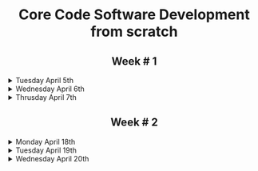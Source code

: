 <h1 align="center"> Core Code Software Development from scratch </h1>

<h2 align="center"> Week # 1 </h2>

<details><summary> Tuesday April 5th </summary>
<p>
            
### Compiled vs Interpreted programming languages

#### Compiled Languages

These are instructions that our processor can handle and understand, and have to be manually compiled. These are faster and efficent to handle and provide better control over hardware. 

> There are 3 elements used on compiled codes: source code, compiler & machine code (executable).
            
| Pros ✅ | Cons ❌ |
| ---- | ---- |
| Ready to run | Not cross-platform |
| Open faster | Not flexible |
| Source Code stays private/secured | Too much steps |

#### Interpreted Languages

These are processed on a line-by-line format, this makes them slower than compiled languages but they're some simpler to code. Also this types of languages can be changed on-the-go and display real-time changes as well.

> This code is not compiled, that means that everybody will need a interpreter to execute the code.

| Pros ✅ | Cons ❌ |
| ---- | ---- |
| Cross-platform | Interpreter required |
| Simpler to test | Ofter Slower |
| Easier to debug | Source Code is public |

<hr>

> *JavaScript is considered a hybrid, due to it has characteristics of both compiled and interpreted languages.*

<hr>

### Pseudocode for currency converter
            
> *Pseudocode* is defined as simple or plain description of the steps contained in an algorithm.

```javascript
### num1 = USD amount to covert
### num2 = updated BTC value
### Total = USD amount coverted to BTC

START
PRINT Hello, please enter the amount to USD to covert!
num1 <-- GET
PRINT Thank you, please wait a moment.
num2 <-- GET(https://valuta.exchange/es/usd-to-btc)
Total <-- num1 / num2
PRINT Your total in BTC is
PRINT Total
END
```

### Low-Level vs High-Level Programming Languages

> The level of a coding languages represents the amount of abstraction between *Programming Languages* and *Machine Languages.*

| Low-Level 📉 | High-Level 📈 |
| ---- | ---- |
| Little or no distortion of programming concepts | Rely on functions, objects or other abstractions |
| Close to hardware | Simpler to use |
| No complier or interpreter needed | Independent of architecture |
| Very efficient | Not as efficent due to line-by-line operation |
| Great for OS or firmware applications | Easier to develop |
| Difficult to use & takes longer to develop | Mainly used on Web applications |
            
</p>
</details>     
            
<details><summary> Wednesday April 6th </summary>
<p>   

### Date of birth in Matrix (binary code)
> This was calculated using the method of *the powers of 2*, demonstrated in [this](https://www.youtube.com/watch?v=rsxT4FfRBaM&ab_channel=TheOrganicChemistryTutor) video.
            
If my bithday year is 1999, we need to find how to translate it into binary code.
            
**STEP 1** > First we get the year that we want to convert --> 1999
            
**STEP 2** > Then we need the powers of 2 to find a big enought power that equal or the closest to "1999" but not bigger than "1999"

            2^1 = 2
            2^2 = 4
            2^3 = 8
            2^4 = 16
            2^5 = 32
            2^6 = 64
            2^7 = 128
            2^8 = 256
            2^9 = 512
            2^10 = 1024 <<
            2^11 = 2048
            2^12 = 4096
            
We stop at "1024" due to is less than "1999" (the number that we are converting) and "2048" is more than "1999" too. 
            
**STEP 3** > We need to keep track that we used one (1) 2^10 = 1024 and we substract "1024" from "1999".
            
            1999 - 1024 = 975
            
Then we repeat the previous step (STEP 2) making sure to keep track tha we used one "1024". Now we search for a number equal or lower than "975"
            
            2^1 = 2
            2^2 = 4
            2^3 = 8
            2^4 = 16
            2^5 = 32
            2^6 = 64
            2^7 = 128
            2^8 = 256
            2^9 = 512 <<
            2^10 = 1024 (1)
            2^11 = 2048
            
Notate that we used one "512" and substract it from "975"
            
            975 - 512 = 463
            
We apply STEP 2 and STEP 3 again.
            
            2^1 = 2
            2^2 = 4
            2^3 = 8
            2^4 = 16
            2^5 = 32
            2^6 = 64
            2^7 = 128
            2^8 = 256 <<
            2^9 = 512 (1)
            2^10 = 1024 (1)
            2^11 = 2048
            2^12 = 4096
            
            463 - 256 = 207
            
**STEP 4** > After substracting all the powers of 2 until we get "0", fill up the spaces between the numbers that we did not used with a "0" and organize it.
            
            2^0 = 1 (1)
            2^1 = 2 (1)
            2^2 = 4 (1)
            2^3 = 8 (1)
            2^4 = 16 (0)
            2^5 = 32 (0)
            2^6 = 64 (1)
            2^7 = 128 (1)
            2^8 = 256 (1)
            2^9 = 512 (1)
            2^10 = 1024 (1)
            2^11 = 2048
            2^12 = 4096
            
> You organize it from the biggest number that we used (1024) to the smallest number (1). You only notate the counters of the numbers that we used.
            
            That would look something like this: 
            
            1024 (1), 512 (1), 256 (1), 128 (1), 64 (1), 32 (0), 16 (0), 8 (1), 4 (1), 2 (1), 1 (1)
            
We remove the powers of 2 and the commas from the list & then you are left with this:
            
            11111001111

This collection of 1's and 0's is the equivalent to "1999" in binary code. Input this solution on [this](https://www.binaryhexconverter.com/binary-to-decimal-converter) calculator to check the result.
           
### Program that adds any two given numbers provided by the user
> This _assembly_ code was created on the MIPS platform.
            
```assembly
  .data
	      num1: .asciiz "\nIngrese el primer numero: "
	      num2: .asciiz "\nIngrese el segundo numero: "
	      resultado: .asciiz "\nEl resultado es: "
  .text
	      main:
	      li $v0, 4
	      la $a0, num1
	      syscall
	      
	      li $v0, 5
	      syscall
	      
	      move $t0, $v0
	      
	      li $v0, 4
	      la $a0, num2
	      syscall
	      
	      li $v0, 5
	      syscall
	      
	      move $t1, $v0
	      
	      add $t2, $t0, $t1
	     
	      li $v0, 4
	      la $a0, resultado
	      syscall
	      
	      li $v0, 1
              move $a0, $t2
              syscall
```

### Program that prints my name
> This _assembly_ code was created on the MIPS platform.

```assembly
.data
	      name: .asciiz "\n\n > Fernando Maldonado :D < \n\n "
  .text
	      main:
	      li $v0, 4
	      la $a0, name
	      syscall
```
            
</p>
</details>

<details><summary> Thrusday April 7th </summary>
<p>

### How to Print Special Numbers? 

```javascript

// Let's print just the even numbers from 0 to 100

for (var i = 0; i <= 100; i++) {
    if (i % 2 == 0) console.log (i);
}    

/*

var i = 0 indicates that we start with 0
i <= 100 indicates the limit of the count
i++ indicates increment (+1)
if (i % 2 == 0) validates of the number is even

*/

```

### Bad Code pt I

The code shown below is not working on the desired way, after checking some loggical operators, we can notice that the other developer wrote the wrong logical test operation in the first part of the code.

```javascript
var cond = false;

if ((cond = true)) {
  console.log('The cond variable is true');
} else {
  console.log('The cond variable is false');
}
```

Now that we recognize the error, we can correct it by simply changing one logical operator. We swapped the ```if ((cond = true))``` for ```if (cond == true)```.

```javascript
var cond = false;

if (cond == true) {
  console.log('The cond variable is true');
} else {
  console.log('The cond variable is false');
}
```
> You can the explanation about the _==_ logical operator on this [link](https://learn.onemonth.com/difference-between-equal-signs-javascript/#:~:text=In%20JavaScript%2C%20the%20%E2%80%9C%3D%3D%E2%80%9D,return%20either%20true%20or%20false.)

### Bad Code pt II

We need to correct the following code to be compliant with the following requirements:
- If the number is 100, display the message "This is a special number!"
- If the number is less than 1000 but a multiple of 10, display the message "This number is almost special."
- If none of the above are true display the message "Just a regular number"

```javascript
var n = 100;

if (n == 100) {
  console.log('This is a special number!');
}
if (n < 1000) {
  console.log('');
} else {
  console.log('Just a regular number');
}
if (n % 10 == 0) {
  console.log('This number is multiple of 10');
}
```
After tweaking and optimizing the previous code, we are left with this:		      

```javascript

var n = 100;
console.log ('The current assigned value is: ', n)

if (n == 100) {
console.log ('This is a special number!');
} else if (n < 1000 && n % 10 == 0) {
console.log ('This number is almost special.');
} else { 
console.log ('Just a regular number.')
}

```

</p>
</details>

<h2 align="center"> Week # 2 </h2>

<details><summary> Monday April 18th </summary>
<p>

</p>
</details>

<details><summary> Tuesday April 19th </summary>
<p>

### Multiply Exercise

Corrected code so it will run properly. This was the code provided:

```javascript

function multiply(a, b){
  a * b
}

```

> corrected code:

```javascript

function multiply(a, b){
  return a * b;
}

```

### ASCII Total

We were given a string, and have to return the sum of all characters as an int. The function should be able to handle all ASCII characters.

```javascript

function uniTotal(str) {
  let total = 0;
  for (let i = 0, length = str.length; i < length; i++) {
    total = total + str[i].charCodeAt();
  }
  return total;
}

```

> The ```String.prototype.charCodeAt()``` allows us to show the String in the UTF-16 code unit (ASCII).

### Char From ASCII Value

Write a function ```get_char()``` / ```getChar()``` which takes a number and returns the corresponding ASCII char for that value.

```javascript

function getChar(c){
    return String.fromCharCode (c);
  }

```

> The ```String.fromCharCode()``` allows to show the String (number) as the letter/number assigned in the UTC-16 code (ASCII).

### Binary Addition 

Function that adds two numbers together and returns their sum in binary. The conversion can be done before, or after the addition.

```javascript

function addBinary(a,b) {
    let addb = a + b;
    return addb.toString(2);
}

```

> With the object ```Object.prototype.toString()``` we can show a String (number) in a base 2 (binary) numbers.

### Student's Final Grade

_Coming soon..._

</p>
</details>

<details><summary> Wednesday April 20th </summary>
<p>

### Holiday VIII - Duty Free

The purpose of this kata is to work out just how many bottles of duty free whiskey you would have to buy such that the saving over the normal high street price would effectively cover the cost of your holiday.

You will be given the high street price _(normPrice)_, the duty free discount _(discount)_ and the cost of the holiday.

```javascript

function dutyFree(normPrice, discount, hol) {
    let calc = Math.floor( hol / ( (discount * normPrice) / 100 ) );
    return calc;
}

```

> I was able to shorten my code after a few tries.

```javascript

function dutyFree(normPrice, discount, hol) {
    return Math.floor( hol / ( (discount * normPrice) / 100 ) );
}

```

### Twice As Old

_Coming soon..._

### Valid Spacing

Your task is to write a function called _valid_spacing()_ or _validSpacing()_ which checks if a string has valid spacing. The function should return either true or false (or the corresponding value in each language).

```javascript

function validSpacing(s) {
  if(s.charAt(0) === ' ' || s.charAt(s.length - 1) === ' ') { 
     return false;
  }
  
  for(let i = 0; i < s.length; i++) {
    if(s.charAt(i) === ' '){ 
      if(i != 0 && s.charAt(i-1) === ' ') {
        return false;
      }
      if(i != (s.length - 1) && s.charAt(i+1) === ' ') {
        return false;
      }
    }
  
  }
  
  return true;
}

```

### Fake Binary

_Coming soon..._

</p>
</details>

